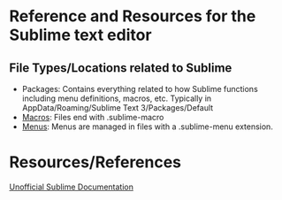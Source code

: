 # Reference and Resources for the Sublime text editor

## File Types/Locations related to Sublime
* Packages: Contains everything related to how Sublime functions including menu definitions, macros, etc.  Typically in AppData/Roaming/Sublime Text 3/Packages/Default
* [Macros]: Files end with .sublime-macro
* [Menus]: Menus are managed in files with a .sublime-menu extension.

# Resources/References
[Unofficial Sublime Documentation](http://docs.sublimetext.info/en/latest/index.html)

[comment]: # (reference links for this page)
[Macros]: Macros/
[Menus]: Menus/
